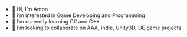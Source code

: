 - 👋 Hi, I’m Anton
- 👀 I’m interested in Game Developing and Programming
- 🌱 I’m currently learning C# and C++
- 💞️ I’m looking to collaborate on AAA, Indie, Unity3D, UE game projects

<!---
Windings-Lab/Windings-Lab is a ✨ special ✨ repository because its `README.md` (this file) appears on your GitHub profile.
You can click the Preview link to take a look at your changes.
--->
